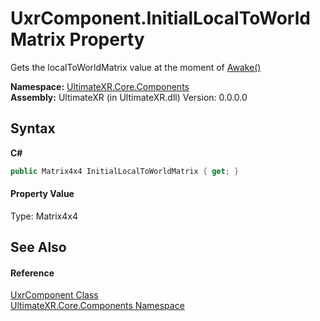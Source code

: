# UxrComponent.InitialLocalToWorldMatrix Property 
 

Gets the localToWorldMatrix value at the moment of <a href="M_UltimateXR_Core_Components_UxrComponent_Awake">Awake()</a>

**Namespace:**&nbsp;<a href="N_UltimateXR_Core_Components">UltimateXR.Core.Components</a><br />**Assembly:**&nbsp;UltimateXR (in UltimateXR.dll) Version: 0.0.0.0

## Syntax

**C#**<br />
``` C#
public Matrix4x4 InitialLocalToWorldMatrix { get; }
```


#### Property Value
Type: Matrix4x4

## See Also


#### Reference
<a href="T_UltimateXR_Core_Components_UxrComponent">UxrComponent Class</a><br /><a href="N_UltimateXR_Core_Components">UltimateXR.Core.Components Namespace</a><br />